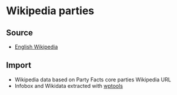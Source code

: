 # Wikipedia parties

## Source

+ [English Wikipedia](https://en.wikipedia.org/wiki/Main_Page)

## Import

+ Wikipedia data based on Party Facts core parties Wikipedia URL
+ Infobox and Wikidata extracted with [wptools](https://github.com/siznax/wptools/)
